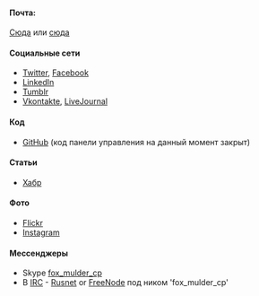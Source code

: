 #### Почта:
  [Сюда](mailto:fox@mulder.kiev.ua) или [сюда](mailto:turnaviotovnn@gmail.com) 

#### Социальные сети
- [Twitter](//twitter.com/fox_mulder_cp), [Facebook](//www.facebook.com/foxmuldercp)
- [LinkedIn](//ua.linkedin.com/in/turnaviotovnn)
- [Tumblr](//foxmuldercp.tumblr.com/)
- [Vkontakte](//vkontakte.ru/turnaviotovnn), [LiveJournal](//fox-mulder-cp.livejornal.com)

#### Код
- [GitHub](//github.com/foxmuldercp) (код панели управления на данный момент закрыт)

#### Статьи
- [Хабр](https://habrahabr.ru/users/foxmuldercp/topics/)

#### Фото
- [Flickr](//www.flickr.com/people/fox_mulder_cp/)
- [Instagram](//instagram.com/turnaviotovnn)

#### Мессенджеры
- Skype [fox_mulder_cp](skype:turnaviotovnn?call)
- В [IRC](//ru.wikipedia.org/wiki/IRC) - [Rusnet](//rusnet.org.ru/) or [FreeNode](https://freenode.net/)
  под ником 'fox_mulder_cp'
